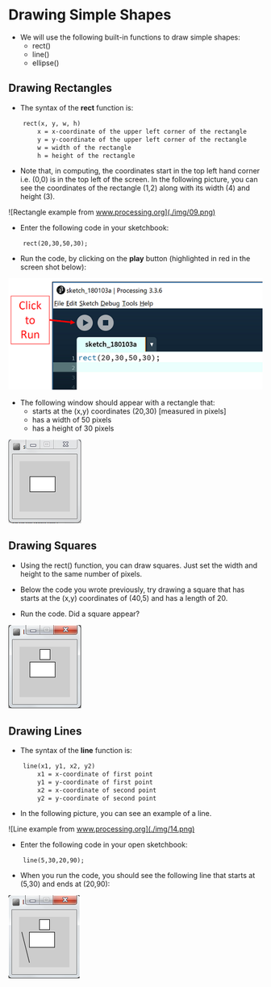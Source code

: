 # Drawing Simple Shapes

- We will use the following built-in functions to draw simple shapes:
    - rect()
    - line()
    - ellipse()


## Drawing Rectangles

- The syntax of the **rect** function is:

~~~   
    rect(x, y, w, h)
        x = x-coordinate of the upper left corner of the rectangle
        y = y-coordinate of the upper left corner of the rectangle
        w = width of the rectangle
        h = height of the rectangle
~~~

- Note that, in computing, the coordinates start in the top left hand corner i.e. (0,0) is in the top left of the screen.  In the following picture, you can see the coordinates of the rectangle (1,2) along with its width (4) and height (3). 

![Rectangle example from www.processing.org](./img/09.png)

- Enter the following code in your sketchbook:

~~~
    rect(20,30,50,30);
~~~

- Run the code, by clicking on the **play** button (highlighted in red in the screen shot below):

![Running code - click on the play button](./img/11.png)

- The following window should appear with a rectangle that:
    - starts at the (x,y) coordinates (20,30) [measured in pixels]
    - has a width of 50 pixels
    - has a height of 30 pixels

![Rectangle](./img/12.png)


## Drawing Squares

- Using the rect() function, you can draw squares. Just set the width and height to the same number of pixels.

- Below the code you wrote previously, try drawing a square that has starts at the (x,y) coordinates of (40,5) and has a length of 20.  

- Run the code.  Did a square appear?

![Rectangle and square](./img/13.png)


## Drawing Lines

- The syntax of the **line** function is:

~~~
    line(x1, y1, x2, y2)
        x1 = x-coordinate of first point
        y1 = y-coordinate of first point
        x2 = x-coordinate of second point
        y2 = y-coordinate of second point
~~~

- In the following picture, you can see an example of a line. 

![Line example from www.processing.org](./img/14.png)

- Enter the following code in your open sketchbook:

~~~
    line(5,30,20,90);
~~~

- When you run the code, you should see the following line that starts at (5,30) and ends at (20,90):

![Drawing a line](./img/15.png)
